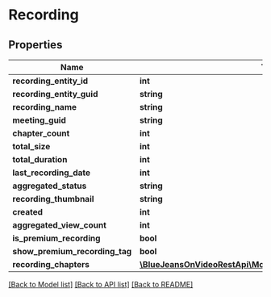 # Recording

## Properties
Name | Type | Description | Notes
------------ | ------------- | ------------- | -------------
**recording_entity_id** | **int** |  | [optional] 
**recording_entity_guid** | **string** |  | [optional] 
**recording_name** | **string** |  | [optional] 
**meeting_guid** | **string** |  | [optional] 
**chapter_count** | **int** |  | [optional] 
**total_size** | **int** |  | [optional] 
**total_duration** | **int** |  | [optional] 
**last_recording_date** | **int** |  | [optional] 
**aggregated_status** | **string** |  | [optional] 
**recording_thumbnail** | **string** |  | [optional] 
**created** | **int** |  | [optional] 
**aggregated_view_count** | **int** |  | [optional] 
**is_premium_recording** | **bool** |  | [optional] 
**show_premium_recording_tag** | **bool** |  | [optional] 
**recording_chapters** | [**\BlueJeansOnVideoRestApi\Model\RecordingRecordingChapters[]**](RecordingRecordingChapters.md) |  | [optional] 

[[Back to Model list]](../README.md#documentation-for-models) [[Back to API list]](../README.md#documentation-for-api-endpoints) [[Back to README]](../README.md)


